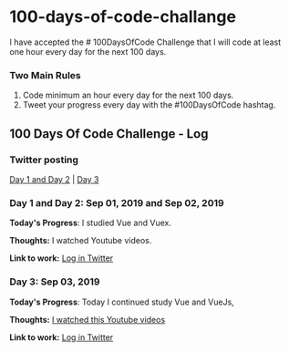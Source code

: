 # 100-days-of-code-challange
I have accepted the # 100DaysOfCode Challenge that I will code at least one hour every day for the next 100 days.

### Two Main Rules
1.  Code minimum an hour every day for the next 100 days.
2.  Tweet your progress every day with the #100DaysOfCode hashtag.

## 100 Days Of Code Challenge - Log

### Twitter posting
[Day 1 and Day 2](https://twitter.com/FabioVanderlei/status/1168377422275891201) | [Day 3](https://twitter.com/FabioVanderlei/status/1168984980661395457)


### Day 1 and Day 2: Sep 01, 2019 and Sep 02, 2019
**Today's Progress**: I studied Vue and Vuex.

**Thoughts:** I watched Youtube videos.

**Link to work:** [Log in Twitter](https://twitter.com/FabioVanderlei/status/1168377422275891201)
 
### Day 3: Sep 03, 2019
**Today's Progress**: Today I continued study Vue and VueJs,

**Thoughts:** [I watched this Youtube videos](https://www.youtube.com/watch?v=BT1kKaZwPRs&list=PLFJmwzuHdBRTN93itG0UiZpqs8ZnBSeEF&index=3)

**Link to work:** [Log in Twitter](https://twitter.com/FabioVanderlei/status/1168984980661395457)